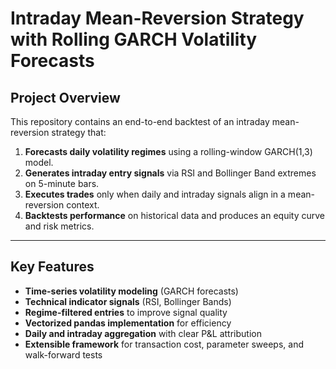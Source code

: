 # Intraday Mean-Reversion Strategy with Rolling GARCH Volatility Forecasts


## Project Overview
This repository contains an end-to-end backtest of an intraday mean-reversion strategy that:

1. **Forecasts daily volatility regimes** using a rolling-window GARCH(1,3) model.  
2. **Generates intraday entry signals** via RSI and Bollinger Band extremes on 5-minute bars.  
3. **Executes trades** only when daily and intraday signals align in a mean-reversion context.  
4. **Backtests performance** on historical data and produces an equity curve and risk metrics.

---

## Key Features
- **Time-series volatility modeling** (GARCH forecasts)  
- **Technical indicator signals** (RSI, Bollinger Bands)  
- **Regime-filtered entries** to improve signal quality  
- **Vectorized pandas implementation** for efficiency  
- **Daily and intraday aggregation** with clear P&L attribution  
- **Extensible framework** for transaction cost, parameter sweeps, and walk-forward tests  

